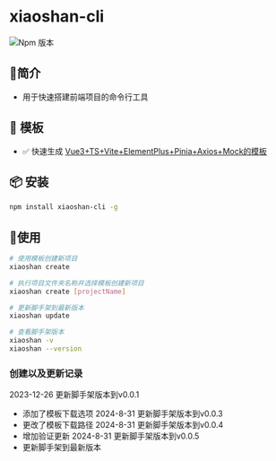 #  xiaoshan-cli
![Npm 版本](https://img.shields.io/badge/xiaoshan-cli_v0.0.1-green)

## 📖简介
- 用于快速搭建前端项目的命令行工具

## 📕 模板
-  ✅ 快速生成 [Vue3+TS+Vite+ElementPlus+Pinia+Axios+Mock的模板](https://gitee.com/sohucw/admin-pro)

## 📦 安装

```bash
npm install xiaoshan-cli -g
```
## 🚩使用

```bash
# 使用模板创建新项目
xiaoshan create 

# 执行项目文件夹名称并选择模板创建新项目
xiaoshan create [projectName]

# 更新脚手架到最新版本
xiaoshan update

# 查看脚手架版本
xiaoshan -v
xiaoshan --version

```

### 创建以及更新记录
2023-12-26 更新脚手架版本到v0.0.1
- 添加了模板下载选项
2024-8-31 更新脚手架版本到v0.0.3
- 更改了模板下载路径
2024-8-31 更新脚手架版本到v0.0.4
- 增加验证更新
2024-8-31 更新脚手架版本到v0.0.5
- 更新脚手架到最新版本
